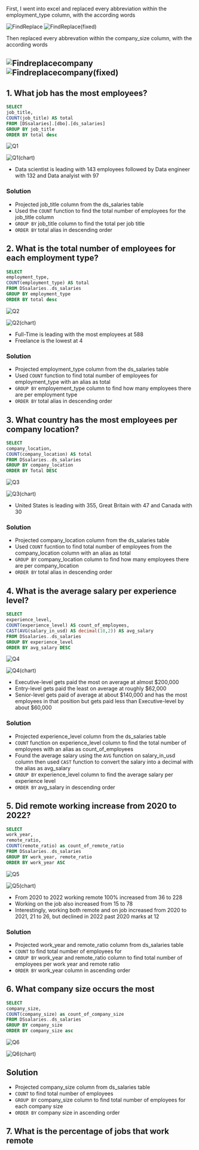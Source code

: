 First, I went into excel and replaced every abbreviation within the employment_type column, with the according words

![FindReplace](https://user-images.githubusercontent.com/112139192/190535867-9139507b-6725-48e3-a5bc-35eaada83701.PNG)
![FindReplace(fixed)](https://user-images.githubusercontent.com/112139192/190535871-3d25dc01-f374-47b3-a84f-c161c8ab0a8b.PNG)

Then replaced every abbrevation within the company_size column, with the according words

![Findreplacecompany](https://user-images.githubusercontent.com/112139192/190536163-3352ee46-d440-4a22-bbaf-d3eba786e554.PNG)
![Findreplacecompany(fixed)](https://user-images.githubusercontent.com/112139192/190536175-10506c01-219b-48f6-a5d2-9b5bb740362f.PNG)
---

## 1. What job has the most employees?

```SQL
SELECT 
job_title, 
COUNT(job_title) AS total
FROM [DSsalaries].[dbo].[ds_salaries]
GROUP BY job_title
ORDER BY total desc
```
![Q1](https://user-images.githubusercontent.com/112139192/190536417-42b30f06-b55f-46ce-b434-fa83be07cd64.PNG)

![Q1(chart)](https://user-images.githubusercontent.com/112139192/190536536-d943b995-ab34-40aa-bf85-9a26ca436b74.PNG)

* Data scientist is leading with 143 employees followed by Data engineer with 132 and Data analyist with 97

### Solution

* Projected job_title column from the ds_salaries table
* Used the  ```COUNT``` function to find the total number of employees for the job_title column
* ```GROUP BY```  job_title column to find the total per job title
* ```ORDER BY``` total alias in descending order 

## 2. What is the total number of employees for each employment type?

```SQL
SELECT 
employment_type,
COUNT(employment_type) AS total
FROM DSsalaries..ds_salaries
GROUP BY employment_type
ORDER BY total desc
```
![Q2](https://user-images.githubusercontent.com/112139192/190537280-d6ba67eb-2192-4a30-9d7a-c8f5e4f29cd2.PNG)

![Q2(chart)](https://user-images.githubusercontent.com/112139192/190537528-95312dbf-4efe-470e-9ba1-4b5630e71a5c.PNG)

* Full-Time is leading with the most employees at 588
* Freelance is the lowest at 4

### Solution

* Projected employment_type column from the ds_salaries table
* Used ```COUNT``` function to find total number of employees for employment_type with an alias as total
* ```GROUP BY``` employement_type column to find how many employees there are per employment type
* ```ORDER BY``` total alias in descending order

## 3. What country has the most employees per company location?

```SQL
SELECT 
company_location,
COUNT(company_location) AS total
FROM DSsalaries..ds_salaries
GROUP BY company_location
ORDER BY Total DESC
```
![Q3](https://user-images.githubusercontent.com/112139192/190538110-dda29c36-ed97-4fd3-aa82-f17931dfedb9.PNG)

![Q3(chart)](https://user-images.githubusercontent.com/112139192/190538667-0f50422c-6419-4139-923f-dcfa69befd67.PNG)

* United States is leading with 355, Great Britain with 47 and Canada with 30

### Solution

* Projected company_location column from the ds_salaries table
* Used ```COUNT``` fucntion to find total number of employees from the company_location column with an alias as total
* ```GROUP BY``` company_location column to find how many employees there are per company_location
* ```ORDER BY``` total alias in descending order

## 4. What is the average salary per experience level?

```SQL
SELECT 
experience_level,
COUNT(experience_level) AS count_of_employees,
CAST(AVG(salary_in_usd) AS decimal(18,2)) AS avg_salary
FROM DSsalaries..ds_salaries
GROUP BY experience_level
ORDER BY avg_salary DESC
```
![Q4](https://user-images.githubusercontent.com/112139192/190539261-359adf19-a880-41e9-b99f-f90bd44bf02a.PNG)

![Q4(chart)](https://user-images.githubusercontent.com/112139192/190539424-22810e6e-553d-425c-8e81-190545d2f562.PNG)

* Executive-level gets paid the most on average at almost $200,000
* Entry-level gets paid the least on average at roughly $62,000
* Senior-level gets paid of average at about $140,000 and has the most employees in that position but gets paid less than Executive-level by about $60,000

### Solution

* Projected experience_level column from the ds_salaries table
* ```COUNT``` function on experience_level column to find the total number of employees with an alias as count_of_employees
* Found the average salary using the ```AVG``` function on salary_in_usd column then used ```CAST``` function to convert the salary into a decimal with the alias as avg_salary
* ```GROUP BY``` experience_level column to find the average salary per experience level
* ```ORDER BY``` avg_salary in descending order

## 5. Did remote working increase from 2020 to 2022?

```SQL
SELECT 
work_year,
remote_ratio,
COUNT(remote_ratio) as count_of_remote_ratio
FROM DSsalaries..ds_salaries
GROUP BY work_year, remote_ratio
ORDER BY work_year ASC
```
![Q5](https://user-images.githubusercontent.com/112139192/190540316-32dab140-7885-444a-a8e3-6f5f4522462b.PNG)

![Q5(chart)](https://user-images.githubusercontent.com/112139192/190540386-d5ebb469-3838-46c1-a1e4-122a549a3205.PNG)

* From 2020 to 2022 working remote 100% increased from 36 to 228
* Working on the job also increased from 15 to 78
* Interestingly, working both remote and on job increased from 2020 to 2021, 21 to 26, but declined in 2022 past 2020 marks at 12

### Solution

* Projected work_year and remote_ratio column from ds_salaries table
* ```COUNT``` to find total number of employees for
* ```GROUP BY``` work_year and remote_ratio column to find total number of employees per work year and remote ratio
* ```ORDER BY``` work_year column in ascending order

## 6. What company size occurs the most

```SQL
SELECT 
company_size,
COUNT(company_size) as count_of_company_size
FROM DSsalaries..ds_salaries
GROUP BY company_size
ORDER BY company_size asc
```
![Q6](https://user-images.githubusercontent.com/112139192/190541505-5be5b242-362d-4b68-9ba3-af614077ede9.PNG)

![Q6(chart)](https://user-images.githubusercontent.com/112139192/190541950-aac0ea59-db58-4b1b-83d4-459f46f9031b.PNG)

## Solution

* Projected company_size column from ds_salaries table
* ```COUNT``` to find total number of employees
* ```GROUP BY``` company_size column to find total number of employees for each company size
* ```ORDER BY``` company size in ascending order

## 7. What is the percentage of jobs that work remote

